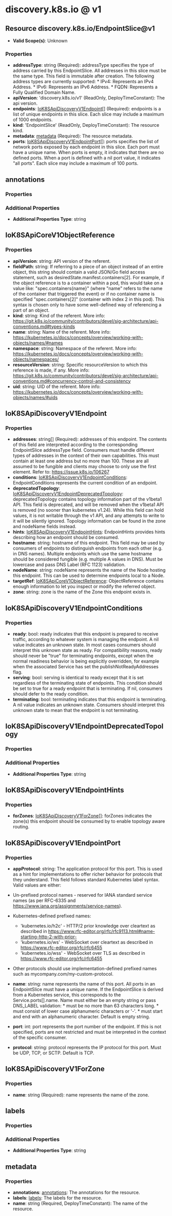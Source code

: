 # discovery.k8s.io @ v1

## Resource discovery.k8s.io/EndpointSlice@v1
* **Valid Scope(s)**: Unknown
### Properties
* **addressType**: string (Required): addressType specifies the type of address carried by this EndpointSlice. All addresses in this slice must be the same type. This field is immutable after creation. The following address types are currently supported: * IPv4: Represents an IPv4 Address. * IPv6: Represents an IPv6 Address. * FQDN: Represents a Fully Qualified Domain Name.
* **apiVersion**: 'discovery.k8s.io/v1' (ReadOnly, DeployTimeConstant): The api version.
* **endpoints**: [IoK8SApiDiscoveryV1Endpoint](#iok8sapidiscoveryv1endpoint)[] (Required): endpoints is a list of unique endpoints in this slice. Each slice may include a maximum of 1000 endpoints.
* **kind**: 'EndpointSlice' (ReadOnly, DeployTimeConstant): The resource kind.
* **metadata**: [metadata](#metadata) (Required): The resource metadata.
* **ports**: [IoK8SApiDiscoveryV1EndpointPort](#iok8sapidiscoveryv1endpointport)[]: ports specifies the list of network ports exposed by each endpoint in this slice. Each port must have a unique name. When ports is empty, it indicates that there are no defined ports. When a port is defined with a nil port value, it indicates "all ports". Each slice may include a maximum of 100 ports.

## annotations
### Properties
### Additional Properties
* **Additional Properties Type**: string

## IoK8SApiCoreV1ObjectReference
### Properties
* **apiVersion**: string: API version of the referent.
* **fieldPath**: string: If referring to a piece of an object instead of an entire object, this string should contain a valid JSON/Go field access statement, such as desiredState.manifest.containers[2]. For example, if the object reference is to a container within a pod, this would take on a value like: "spec.containers{name}" (where "name" refers to the name of the container that triggered the event) or if no container name is specified "spec.containers[2]" (container with index 2 in this pod). This syntax is chosen only to have some well-defined way of referencing a part of an object.
* **kind**: string: Kind of the referent. More info: https://git.k8s.io/community/contributors/devel/sig-architecture/api-conventions.md#types-kinds
* **name**: string: Name of the referent. More info: https://kubernetes.io/docs/concepts/overview/working-with-objects/names/#names
* **namespace**: string: Namespace of the referent. More info: https://kubernetes.io/docs/concepts/overview/working-with-objects/namespaces/
* **resourceVersion**: string: Specific resourceVersion to which this reference is made, if any. More info: https://git.k8s.io/community/contributors/devel/sig-architecture/api-conventions.md#concurrency-control-and-consistency
* **uid**: string: UID of the referent. More info: https://kubernetes.io/docs/concepts/overview/working-with-objects/names/#uids

## IoK8SApiDiscoveryV1Endpoint
### Properties
* **addresses**: string[] (Required): addresses of this endpoint. The contents of this field are interpreted according to the corresponding EndpointSlice addressType field. Consumers must handle different types of addresses in the context of their own capabilities. This must contain at least one address but no more than 100. These are all assumed to be fungible and clients may choose to only use the first element. Refer to: https://issue.k8s.io/106267
* **conditions**: [IoK8SApiDiscoveryV1EndpointConditions](#iok8sapidiscoveryv1endpointconditions): EndpointConditions represents the current condition of an endpoint.
* **deprecatedTopology**: [IoK8SApiDiscoveryV1EndpointDeprecatedTopology](#iok8sapidiscoveryv1endpointdeprecatedtopology): deprecatedTopology contains topology information part of the v1beta1 API. This field is deprecated, and will be removed when the v1beta1 API is removed (no sooner than kubernetes v1.24).  While this field can hold values, it is not writable through the v1 API, and any attempts to write to it will be silently ignored. Topology information can be found in the zone and nodeName fields instead.
* **hints**: [IoK8SApiDiscoveryV1EndpointHints](#iok8sapidiscoveryv1endpointhints): EndpointHints provides hints describing how an endpoint should be consumed.
* **hostname**: string: hostname of this endpoint. This field may be used by consumers of endpoints to distinguish endpoints from each other (e.g. in DNS names). Multiple endpoints which use the same hostname should be considered fungible (e.g. multiple A values in DNS). Must be lowercase and pass DNS Label (RFC 1123) validation.
* **nodeName**: string: nodeName represents the name of the Node hosting this endpoint. This can be used to determine endpoints local to a Node.
* **targetRef**: [IoK8SApiCoreV1ObjectReference](#iok8sapicorev1objectreference): ObjectReference contains enough information to let you inspect or modify the referred object.
* **zone**: string: zone is the name of the Zone this endpoint exists in.

## IoK8SApiDiscoveryV1EndpointConditions
### Properties
* **ready**: bool: ready indicates that this endpoint is prepared to receive traffic, according to whatever system is managing the endpoint. A nil value indicates an unknown state. In most cases consumers should interpret this unknown state as ready. For compatibility reasons, ready should never be "true" for terminating endpoints, except when the normal readiness behavior is being explicitly overridden, for example when the associated Service has set the publishNotReadyAddresses flag.
* **serving**: bool: serving is identical to ready except that it is set regardless of the terminating state of endpoints. This condition should be set to true for a ready endpoint that is terminating. If nil, consumers should defer to the ready condition.
* **terminating**: bool: terminating indicates that this endpoint is terminating. A nil value indicates an unknown state. Consumers should interpret this unknown state to mean that the endpoint is not terminating.

## IoK8SApiDiscoveryV1EndpointDeprecatedTopology
### Properties
### Additional Properties
* **Additional Properties Type**: string

## IoK8SApiDiscoveryV1EndpointHints
### Properties
* **forZones**: [IoK8SApiDiscoveryV1ForZone](#iok8sapidiscoveryv1forzone)[]: forZones indicates the zone(s) this endpoint should be consumed by to enable topology aware routing.

## IoK8SApiDiscoveryV1EndpointPort
### Properties
* **appProtocol**: string: The application protocol for this port. This is used as a hint for implementations to offer richer behavior for protocols that they understand. This field follows standard Kubernetes label syntax. Valid values are either:

* Un-prefixed protocol names - reserved for IANA standard service names (as per RFC-6335 and https://www.iana.org/assignments/service-names).

* Kubernetes-defined prefixed names:
  * 'kubernetes.io/h2c' - HTTP/2 prior knowledge over cleartext as described in https://www.rfc-editor.org/rfc/rfc9113.html#name-starting-http-2-with-prior-
  * 'kubernetes.io/ws'  - WebSocket over cleartext as described in https://www.rfc-editor.org/rfc/rfc6455
  * 'kubernetes.io/wss' - WebSocket over TLS as described in https://www.rfc-editor.org/rfc/rfc6455

* Other protocols should use implementation-defined prefixed names such as mycompany.com/my-custom-protocol.
* **name**: string: name represents the name of this port. All ports in an EndpointSlice must have a unique name. If the EndpointSlice is derived from a Kubernetes service, this corresponds to the Service.ports[].name. Name must either be an empty string or pass DNS_LABEL validation: * must be no more than 63 characters long. * must consist of lower case alphanumeric characters or '-'. * must start and end with an alphanumeric character. Default is empty string.
* **port**: int: port represents the port number of the endpoint. If this is not specified, ports are not restricted and must be interpreted in the context of the specific consumer.
* **protocol**: string: protocol represents the IP protocol for this port. Must be UDP, TCP, or SCTP. Default is TCP.

## IoK8SApiDiscoveryV1ForZone
### Properties
* **name**: string (Required): name represents the name of the zone.

## labels
### Properties
### Additional Properties
* **Additional Properties Type**: string

## metadata
### Properties
* **annotations**: [annotations](#annotations): The annotations for the resource.
* **labels**: [labels](#labels): The labels for the resource.
* **name**: string (Required, DeployTimeConstant): The name of the resource.

